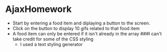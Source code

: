 # AjaxHomework
* Start by entering a food item and diplaying a button to the screen.
* Click on the button to display 10 gifs related to that food item
* A food item can only be entered if it isn't already in the array
 ###I can't take credit for some of the CSS styling
    * I used a text styling generator 
